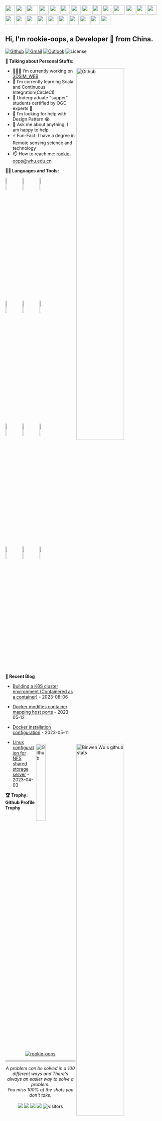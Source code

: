 <div>
    <img src="https://cdn.jsdelivr.net/gh/rookie-oops/picgo_demo/img/githubparrot.gif" width="30" height="30"/>
    <img src="https://cdn.jsdelivr.net/gh/rookie-oops/picgo_demo/img/indiaparrot.gif" width="30" height="30"/>
    <img src="https://cdn.jsdelivr.net/gh/rookie-oops/picgo_demo/img/asyncparrot.gif" width="36" height="30"/>
    <img src="https://cdn.jsdelivr.net/gh/rookie-oops/picgo_demo/img/exceptionallyfastparrot.gif" width="30" height="30"/>
    <img src="https://cdn.jsdelivr.net/gh/rookie-oops/picgo_demo/img/60fpsparrot.gif" width="30" height="30"/>
    <img src="https://cdn.jsdelivr.net/gh/rookie-oops/picgo_demo/img/jumpingparrot.gif" width="30" height="30"/>
    <img src="https://cdn.jsdelivr.net/gh/rookie-oops/picgo_demo/img/opensourceparrot.gif" width="30" height="30"/>
    <img src="https://cdn.jsdelivr.net/gh/rookie-oops/picgo_demo/img/dealwithitnowparrot.gif" width="30" height="30"/>
    <img src="https://cdn.jsdelivr.net/gh/rookie-oops/picgo_demo/img/hypnoparrotlight.gif" width="30" height="30"/>
    <img src="https://cdn.jsdelivr.net/gh/rookie-oops/picgo_demo/img/databaseparrot.gif" width="30" height="30"/>
    <img src="https://cdn.jsdelivr.net/gh/rookie-oops/picgo_demo/img/fixparrot.gif" width="36" height="30"/>
    <img src="https://cdn.jsdelivr.net/gh/rookie-oops/picgo_demo/img/laptop_parrot.gif" width="30" height="30"/>
    <img src="https://cdn.jsdelivr.net/gh/rookie-oops/picgo_demo/img/spinningparrot.gif" width="30" height="30"/>
    <img src="https://cdn.jsdelivr.net/gh/rookie-oops/picgo_demo/img/levitationparrot.gif" width="30" height="30"/>
    <img src="https://cdn.jsdelivr.net/gh/rookie-oops/picgo_demo/img/meldparrot.gif" width="30" height="30"/>
    <img src="https://cdn.jsdelivr.net/gh/rookie-oops/picgo_demo/img/slomoparrot.gif" width="30" height="30"/>
    <img src="https://cdn.jsdelivr.net/gh/rookie-oops/picgo_demo/img/moonwalkingparrot.gif" width="30" height="30"/>
    <img src="https://cdn.jsdelivr.net/gh/rookie-oops/picgo_demo/img/stableparrot.gif" width="30" height="30"/>
    <img src="https://cdn.jsdelivr.net/gh/rookie-oops/picgo_demo/img/scienceparrot.gif" width="30" height="30"/>
    <img src="https://cdn.jsdelivr.net/gh/rookie-oops/picgo_demo/img/pirateparrot.gif" width="30" height="30"/>
    <img src="https://cdn.jsdelivr.net/gh/rookie-oops/picgo_demo/img/footballparrot.gif" width="30" height="30"/>
    <img src="https://cdn.jsdelivr.net/gh/rookie-oops/picgo_demo/img/illuminatiparrot.gif" width="30" height="30"/>
    <img src="https://cdn.jsdelivr.net/gh/rookie-oops/picgo_demo/img/hypnoparrotdark.gif" width="30" height="30"/>
    <img src="https://cdn.jsdelivr.net/gh/rookie-oops/picgo_demo/img/mustacheparrot.gif" width="30" height="30"/>
</div>



## Hi, I'm rookie-oops, a Developer 🚀 from China.



[![Github](https://img.shields.io/badge/-Github-000?style=flat&logo=Github&logoColor=white)](https://github.com/rookie-oops)
[![Gmail](https://img.shields.io/badge/-Gmail-c14438?style=flat&logo=Gmail&logoColor=white)](mailto:murillo.comino@gmail.com)
[![Outlook](https://img.shields.io/badge/-Outlook-0078D4?style=flat&logo=Microsoft-Outlook&logoColor=white)](rookie-oops123@outlook.com)
![License](https://img.shields.io/github/license/Thomas-George-T/Thomas-George-T?style=flat)

**🙆 Talking about Personal Stuffs:**


<img width="55%" align="right" alt="Github" src="https://cdn.jsdelivr.net/gh/rookie-oops/picgo_demo/img/git-header.svg" />

- 👨🏽‍💻 I’m currently working on [3DSIM_WEB](https://github.com/rookie-oops/3DSIM_WEB)
- 🌱 I’m currently learning Scala and Continuous Integration(CircleCI)
- 👯 Undergraduate "supper" students certified by OGC experts 🤪
- 🤔 I’m looking for help with Design Pattern 😭
- 💬 Ask me about anything, I am happy to help
- ⚡️ Fun-Fact: I have a degree in Remote sensing science and technology
- 📫 How to reach me: rookie-oops@whu.edu.cn

**👨‍💻 Languages and Tools:** 


<p>
  <a href="https://github.com/rookie-oops/rookie-oops">
    <img width="55%" align="right" alt="Binwen Wu's github stats" src="https://github-readme-stats.vercel.app/api?username=rookie-oops&show_icons=true&hide_border=true" />
  </a>



  <code><img width="10%" src="https://www.vectorlogo.zone/logos/java/java-ar21.svg"></code>
  <code><img width="10%" src="https://www.vectorlogo.zone/logos/kotlinlang/kotlinlang-ar21.svg"></code>
  <code><img width="10%" src="https://www.vectorlogo.zone/logos/android/android-ar21.svg"></code>
  <br />
  <code><img width="10%" src="https://www.vectorlogo.zone/logos/gradle/gradle-ar21.svg"></code>
  <code><img width="10%" src="https://www.vectorlogo.zone/logos/circleci/circleci-ar21.svg"></code>
  <code><img width="10%" src="https://www.vectorlogo.zone/logos/json/json-ar21.svg"></code>
  <br />
  <code><img width="10%" src="https://www.vectorlogo.zone/logos/mysql/mysql-ar21.svg"></code>
  <code><img width="10%" src="https://www.vectorlogo.zone/logos/sqlite/sqlite-ar21.svg"></code>
  <code><img width="10%" src="https://www.vectorlogo.zone/logos/firebase/firebase-ar21.svg"></code>
  <br />
  <code><img width="10%" src="https://www.vectorlogo.zone/logos/git-scm/git-scm-ar21.svg"></code>
  <code><img width="10%" src="https://www.vectorlogo.zone/logos/yaml/yaml-ar21.svg"></code>
  <code><img width="10%" src="https://www.vectorlogo.zone/logos/gnu_bash/gnu_bash-ar21.svg"></code>
</p>

**📃 Recent Blog**
<img width="25%" align="right" alt="Github" src="https://cdn.jsdelivr.net/gh/rookie-oops/picgo_demo/img/fun-3d-illustration-cartoon-kid-with-vr-helmet.png" />

* <a href='https://www.tankenqi.cn/posts/37' target='_blank'>Building a K8S cluster environment (Containered as a container)</a> - 2023-08-06

* <a href='https://www.tankenqi.cn/posts/20' target='_blank'>Docker modifies container mapping host ports</a> - 2023-05-12

* <a href='https://www.tankenqi.cn/posts/1' target='_blank'>Docker installation configuration</a> - 2023-05-11

* <a href='https://www.tankenqi.cn/posts/24' target='_blank'>Linux configuration for NFS shared storage server</a> - 2023-04-03


**🏆 Trophy: Github Profile Trophy**

<p align="center"> 
<a href="https://github.com/ryo-ma/github-profile-trophy"><img src="https://github-profile-trophy.vercel.app/?username=rookie-oops" alt="rookie-oops" /></a>
</p>


<hr>


<p align="center">
   <i>A problem can be solved in a 100 different ways and There's always an easier way to solve a problem.</i>
   <br>
   <i>You miss 100% of the shots you don't take.</i>
   <br>
  <br>
    <a href="https://github.com/rookie-oops/rookie-oops"><img src="https://img.shields.io/badge/status-updating-brightgreen.svg"></a>
    <a href="https://github.com/rookie-oops/rookie-oops/graphs/contributors"><img src="https://img.shields.io/github/contributors/rookie-oops/rookie-oops?color=blue"></a>
    <a href="https://github.com/rookie-oops/rookie-oops/stargazers"><img src="https://img.shields.io/github/stars/rookie-oops/rookie-oops.svg?logo=github"></a>
    <a href="https://github.com/rookie-oops/rookie-oops/network/members"><img src="https://img.shields.io/github/forks/rookie-oops/rookie-oops.svg?color=blue&logo=github"></a>
    <img src="https://visitor-badge.laobi.icu/badge?page_id=rookie-oops.rookie-oops" alt="visitors"/> 
</p>
